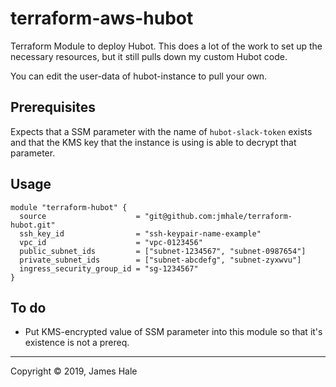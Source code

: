 # terraform-aws-hubot

Terraform Module to deploy Hubot. This does a lot of the work to set up the necessary resources, but it still pulls down my custom Hubot code.

You can edit the user-data of hubot-instance to pull your own.

## Prerequisites
Expects that a SSM parameter with the name of `hubot-slack-token` exists and that the KMS key that the instance is using is able to decrypt that parameter.

## Usage

```
module "terraform-hubot" {
  source                    = "git@github.com:jmhale/terraform-hubot.git"
  ssh_key_id                = "ssh-keypair-name-example"
  vpc_id                    = "vpc-0123456"
  public_subnet_ids         = ["subnet-1234567", "subnet-0987654"]
  private_subnet_ids        = ["subnet-abcdefg", "subnet-zyxwvu"]
  ingress_security_group_id = "sg-1234567"
}
```

## To do
- Put KMS-encrypted value of SSM parameter into this module so that it's existence is not a prereq.

---
Copyright © 2019, James Hale
